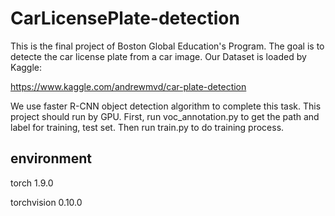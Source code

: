 # CarLicensePlate-detection
This is the final project of Boston Global Education's Program. 
The goal is to detecte the car license plate from a car image.
Our Dataset is loaded by Kaggle:

https://www.kaggle.com/andrewmvd/car-plate-detection

We use faster R-CNN object detection algorithm to complete this task. This project should run by GPU. First, run voc_annotation.py to get the path and label for training, test set. Then run train.py to do training process. 

## environment
torch 1.9.0

torchvision 0.10.0
